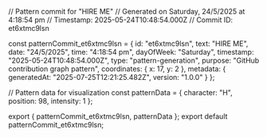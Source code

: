 // Pattern commit for "HIRE ME"
// Generated on Saturday, 24/5/2025 at 4:18:54 pm
// Timestamp: 2025-05-24T10:48:54.000Z
// Commit ID: et6xtmc9lsn

const patternCommit_et6xtmc9lsn = {
  id: "et6xtmc9lsn",
  text: "HIRE ME",
  date: "24/5/2025",
  time: "4:18:54 pm",
  dayOfWeek: "Saturday",
  timestamp: "2025-05-24T10:48:54.000Z",
  type: "pattern-generation",
  purpose: "GitHub contribution graph pattern",
  coordinates: {
    x: 17,
    y: 2
  },
  metadata: {
    generatedAt: "2025-07-25T12:21:25.482Z",
    version: "1.0.0"
  }
};

// Pattern data for visualization
const patternData = {
  character: "H",
  position: 98,
  intensity: 1
};

export { patternCommit_et6xtmc9lsn, patternData };
export default patternCommit_et6xtmc9lsn;
